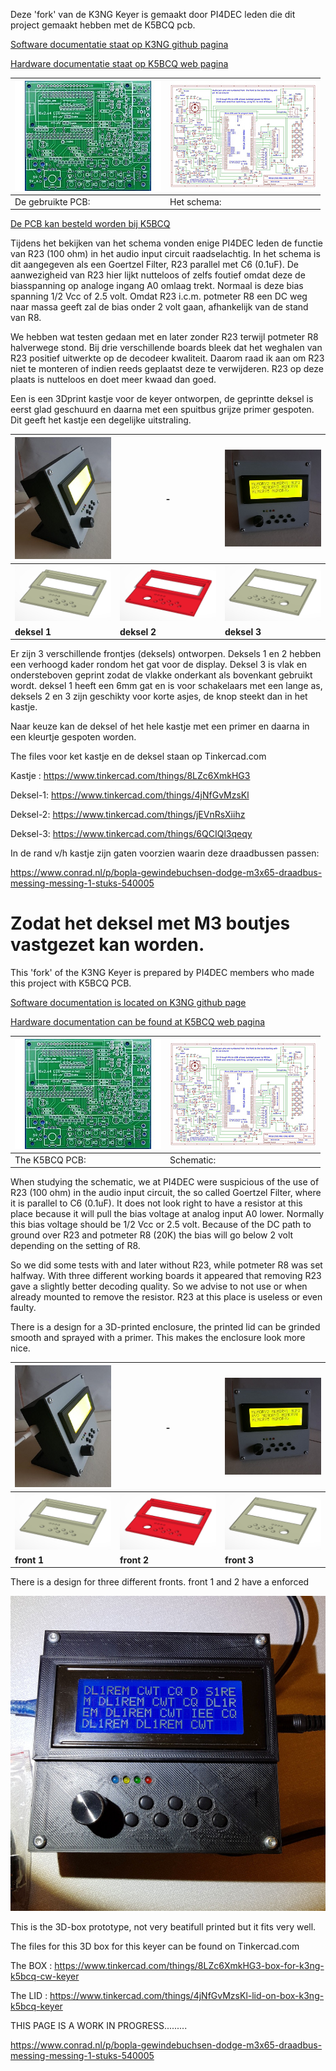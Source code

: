 Deze 'fork' van de K3NG Keyer is gemaakt door PI4DEC leden die dit project gemaakt hebben met de K5BCQ pcb.

[Software documentatie staat op K3NG github pagina](https://github.com/k3ng/k3ng_cw_keyer/wiki)

[Hardware documentatie staat op K5BCQ web pagina](https://www.qsl.net/k5bcq/Kits/Keyer.pdf)


[![](images/pcb-thumbnail.jpeg)](images/pcb_layout.jpg) |  [![](images/SchematicTN.jpg)](images/Schematic.pdf)
------------------------------------------------------- | ----------------------------------------------------
De gebruikte PCB:                                       | Het schema:

[De PCB kan besteld worden bij K5BCQ](https://www.qsl.net/k5bcq/Kits/Kits.html)

<p>Tijdens het bekijken van het schema vonden enige PI4DEC leden de functie van R23 (100 ohm) in het audio input circuit raadselachtig. In het schema is dit aangegeven als een Goertzel Filter, R23 parallel met C6 (0.1uF). De aanwezigheid van R23 hier lijkt nutteloos of zelfs foutief omdat deze de biasspanning op analoge ingang A0 omlaag trekt. Normaal is deze bias spanning 1/2 Vcc of 2.5 volt. Omdat R23 i.c.m. potmeter R8 een DC weg naar massa geeft zal de bias onder 2 volt gaan, afhankelijk van de stand van R8. </p>

We hebben wat testen gedaan met en later zonder R23 terwijl potmeter R8 halverwege stond. Bij drie verschillende boards bleek dat het weghalen van R23 positief uitwerkte op de decodeer kwaliteit. Daarom raad ik aan om R23 niet te monteren of indien reeds geplaatst deze te verwijderen. R23 op deze plaats is nutteloos en doet meer kwaad dan goed.



Een is een 3Dprint kastje voor de keyer ontworpen, de geprintte deksel is eerst glad geschuurd en daarna met een spuitbus grijze primer gespoten. Dit geeft het kastje een degelijke uitstraling.

[![](images/photo-1tn.jpg)](images/photo-1.jpg) | - | [![](images/photo-2tn.jpg)](images/photo-2.jpg)
------------------ | ---- | -------------------
![](images/deksel1.jpg) | ![](images/deksel2.jpg) | ![](images/deksel3.jpg)
**deksel 1** |  **deksel 2**  |  **deksel 3**


Er zijn 3 verschillende frontjes (deksels)  ontworpen. Deksels 1 en 2 hebben een verhoogd kader rondom het gat voor de display. Deksel 3 is vlak en ondersteboven geprint zodat de vlakke onderkant als bovenkant gebruikt wordt. 
deksel 1 heeft een 6mm gat en is voor schakelaars met een lange as, deksels 2 en 3 zijn geschikty voor korte asjes, de knop steekt dan in het kastje.

Naar keuze kan de deksel of het hele kastje met een primer en daarna in een kleurtje gespoten worden.

The files voor ket kastje en de deksel staan op Tinkercad.com

Kastje  : https://www.tinkercad.com/things/8LZc6XmkHG3

Deksel-1: https://www.tinkercad.com/things/4jNfGvMzsKl

Deksel-2: https://www.tinkercad.com/things/jEVnRsXiihz

Deksel-3: https://www.tinkercad.com/things/6QCIQl3qeqy

In de rand v/h kastje zijn gaten voorzien waarin deze draadbussen passen:

https://www.conrad.nl/p/bopla-gewindebuchsen-dodge-m3x65-draadbus-messing-messing-1-stuks-540005

Zodat het deksel met M3 boutjes vastgezet kan worden.
====================================================================================================================

This 'fork' of the K3NG Keyer is prepared by PI4DEC members who made this project with K5BCQ PCB.

[Software documentation is located on K3NG github page](https://github.com/k3ng/k3ng_cw_keyer/wiki)

[Hardware documentation can be found at K5BCQ web pagina](https://www.qsl.net/k5bcq/Kits/Keyer.pdf)

[![](images/pcb-thumbnail.jpeg)](images/pcb_layout.jpg) |  [![](images/SchematicTN.jpg)](images/Schematic.pdf)
------------------------------------------------------- | ----------------------------------------------------
The K5BCQ PCB:                                       | Schematic:

<p>When studying the schematic, we at PI4DEC were suspicious of the use of R23 (100 ohm) in the audio input circuit, the so called Goertzel Filter, where it is parallel to C6 (0.1uF). It does not look right to have a resistor at this place because it will pull the bias voltage at analog input A0 lower. Normally this bias voltage should be 1/2 Vcc or 2.5 volt. Because of the DC path to ground over R23 and potmeter R8 (20K) the bias will go below 2 volt depending on the setting of R8.</p>

<p>So we did some tests with and later without R23, while potmeter R8 was set halfway. With three different working boards it appeared that removing R23 gave a slightly better decoding quality. So we advise to not use or when already mounted to remove the resistor. R23 at this place is useless or even faulty.</p>


There is a design for a 3D-printed enclosure, the printed lid can be grinded smooth and sprayed with a primer. This makes the enclosure look more nice.

[![](images/photo-1tn.jpg)](images/photo-1.jpg) | - | [![](images/photo-2tn.jpg)](images/photo-2.jpg)
------------------ | ---- | -------------------
![](images/deksel1.jpg) | ![](images/deksel2.jpg) | ![](images/deksel3.jpg)
**front 1** |  **front 2**  |  **front 3**

There is a design for three different fronts. front 1 and 2 have a enforced 


<p><img src="images/prototype.jpg" alt="3D prototype box"></a></p> 

This is the 3D-box prototype, not very beatifull printed but it fits very well.

The files for this 3D box for this keyer can be found on Tinkercad.com

The BOX : https://www.tinkercad.com/things/8LZc6XmkHG3-box-for-k3ng-k5bcq-cw-keyer

The LID : https://www.tinkercad.com/things/4jNfGvMzsKl-lid-on-box-k3ng-k5bcq-keyer



THIS PAGE IS A WORK IN PROGRESS.........

https://www.conrad.nl/p/bopla-gewindebuchsen-dodge-m3x65-draadbus-messing-messing-1-stuks-540005
